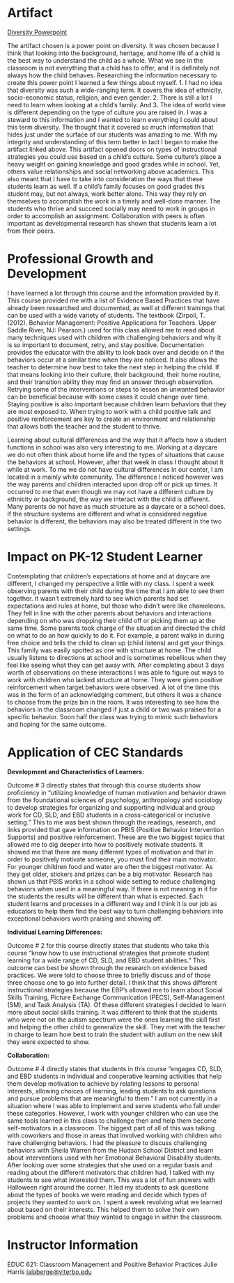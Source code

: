 # Artifact

[Diversity Powerpoint](DiversityPPT.pptx)

The artifact chosen is a power point on diversity. It was chosen because I think that looking into the background, heritage, and home life of a child is the best way to understand the child as a whole. What we see in the classroom is not everything that a child has to offer, and it is definitely not always how the child behaves. Researching the information necessary to create this power point I learned a few things about myself. 1. I had no idea that diversity was such a wide-ranging term. It covers the idea of ethnicity, socio-economic status, religion, and even gender. 2. There is still a lot I need to learn when looking at a child’s family. And 3. The idea of world view is different depending on the type of culture you are raised in. I was a steward to this information and I wanted to learn everything I could about this term diversity. The thought that it covered so much information that hides just under the surface of our students was amazing to me. With my integrity and understanding of this term better in tact I began to make the artifact linked above. This artifact opened doors on types of instructional strategies you could use based on a child’s culture. Some culture’s place a heavy weight on gaining knowledge and good grades while in school. Yet, others value relationships and social networking above academics. This also meant that I have to take into consideration the ways that these students learn as well. If a child’s family focuses on good grades this student may, but not always, work better alone. This way they rely on themselves to accomplish the work in a timely and well-done manner. The students who thrive and succeed socially may need to work in groups in order to accomplish an assignment. Collaboration with peers is often important as developmental research has shown that students learn a lot from their peers.  

# Professional Growth and Development

I have learned a lot through this course and the information provided by it. This course provided me with a list of Evidence Based Practices that have already been researched and documented, as well at different trainings that can be used with a wide variety of 
students. The textbook (Zirpoli, T. (2012). Behavior Management: Positive Applications for Teachers. Upper Saddle River, NJ: Pearson.) used for this class allowed me to read about many techniques used with children with challenging behaviors and why it is so important to document, retry, and stay positive. Documentation provides the educator with the ability to look back over and decide on if the behaviors occur at a similar time when they are noticed. It also allows the teacher to determine how best to take the next step in helping the child. If that means looking into their culture, their background, their home routine, and their transition ability they may find an answer through observation. Retrying some of the interventions or steps to lessen an unwanted behavior can be beneficial because with some cases it could change over time. Staying positive is also important because children learn behaviors that they are most exposed to. When trying to work with a child positive talk and positive reinforcement are key to create an environment and relationship that allows both the teacher and the student to thrive. 

Learning about cultural differences and the way that it affects how a student functions in school was also very interesting to me. Working at a daycare we do not often think about home life and the types of situations that cause the behaviors at school. However, after that week in class I thought about it while at work. To me we do not have cultural differences in our center, I am located in a mainly white community. The difference I noticed however was the way parents and children interacted upon drop off or pick up times. It occurred to me that even though we may not have a different culture by ethnicity or background, the way we interact with the child is different. Many parents do not have as much structure as a daycare or a school does. If the structure systems are different and what is considered negative behavior is different, the behaviors may also be treated different in the two settings. 

# Impact on PK-12 Student Learner

Contemplating that children’s expectations at home and at daycare are different, I changed my perspective a little with my class. I spent a week observing parents with their child during the time that I am able to see them together. It wasn’t extremely hard to see which parents had set expectations and rules at home, but those who didn’t were like chameleons. They fell in line with the other parents about behaviors and interactions depending on who was dropping their child off or picking them up at the same time. Some parents took charge of the situation and directed the child on what to do an how quickly to do it. For example, a parent walks in during free choice and tells the child to clean up (child listens) and get your things. This family was easily spotted as one with structure at home. The child usually listens to directions at school and is sometimes rebellious when they feel like seeing what they can get away with. After completing about 3 days worth of observations on these interactions I was able to figure out ways to work with children who lacked structure at home. They were given positive reinforcement when target behaviors were observed. A lot of the time this was in the form of an acknowledging comment, but others it was a chance to choose from the prize bin in the room. It was interesting to see how the behaviors in the classroom changed if just a child or two was praised for a specific behavior. Soon half the class was trying to mimic such behaviors and hoping for the same outcome. 

# Application of CEC Standards

**Development and Characteristics of Learners:**

Outcome # 3 directly states that through this course students show proficiency in “utilizing knowledge of human motivation and behavior drawn from the foundational sciences of psychology, anthropology and sociology to develop strategies for organizing and supporting individual and group work for CD, SLD, and EBD students in a cross-categorical or inclusive setting.” This to me was best shown through the readings, research, and links provided that gave information on PBIS (Positive Behavior Intervention Supports) and positive reinforcement. These are the two biggest topics that allowed me to dig deeper into how to positively motivate students. It showed me that there are many different types of motivation and that in order to positively motivate someone, you must find their main motivator. For younger children food and water are often the biggest motivator. As they get older, stickers and prizes can be a big motivator. Research has shown us that PBIS works in a school wide setting to reduce challenging behaviors when used in a meaningful way. If there is not meaning in it for the students the results will be different than what is expected. Each student learns and processes in a different way and I think it is our job as educators to help them find the best way to turn challenging behaviors into exceptional behaviors worth praising and showing off. 

**Individual Learning Differences:**

Outcome # 2 for this course directly states that students who take this course “know how to use instructional strategies that promote student learning for a wide range of CD, SLD, and EBD student abilities.” This outcome can best be shown through the research on evidence based practices. We were told to choose three to briefly discuss and of those three choose one to go into further detail. I think that this shows different instructional strategies because the EBP’s allowed me to learn about Social Skills Training, Picture Exchange Communication (PECS), Self-Management (SM), and Task Analysis (TA). Of these different strategies I decided to learn more about social skills training. It was different to think that the students who were not on the autism spectrum were the ones learning the skill first and helping the other child to generalize the skill. They met with the teacher in charge to learn how best to train the student with autism on the new skill they were expected to show. 

**Collaboration:**

Outcome # 4 directly states that students in this course “engages CD, SLD, and EBD students in individual and cooperative learning activities that help them develop motivation to achieve by relating lessons to personal interests, allowing choices of learning, leading students to ask questions and pursue problems that are meaningful to them.” I am not currently in a situation where I was able to implement and serve students who fall under these categories. However, I work with younger children who can use the same tools learned in this class to challenge then and help them become self-motivators in a classroom. The biggest part of all of this was talking with coworkers and those in areas that involved working with children who have challenging behaviors. I had the pleasure to discuss challenging behaviors with Sheila Warren from the Hudson School District and learn about interventions used with her Emotional Behavioral Disability students. After looking over some strategies that she used on a regular basis and reading about the different motivators that children had, I talked with my students to see what interested them. This was a lot of fun answers with Halloween right around the corner. It led my students to ask questions about the types of books we were reading and decide which types of projects they wanted to work on. I spent a week revolving what we learned about based on their interests. This helped them to solve their own problems and choose what they wanted to engage in within the classroom. 

# Instructor Information
EDUC 621: Classroom Management and Positive Behavior Practices
Julie Harris 
jalaberge@viterbo.edu
